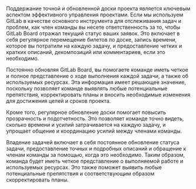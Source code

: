 Поддержание точной и обновленной доски проекта является ключевым аспектом эффективного управления проектами. Если мы используем GitLab в качестве основного инструмента для отслеживания задач и проблем, как член команды вы несете ответственность за то, чтобы GitLab Board отражал текущий статус ваших заявок. Это включает в себя регулярное перемещение билетов по доске, запись времени, которое вы потратили на каждую задачу, и предоставление четких и кратких описаний, декомпозиций или комментариев, если это необходимо.

Постоянно обновляя GitLab Board, вы помогаете команде иметь четкое и полное представление о ходе выполнения каждой задачи, а также об используемых ресурсах. Эта информация имеет решающее значение, поскольку позволяет команде выявлять любые потенциальные препятствия, корректировать планы и вносить необходимые изменения для достижения целей и сроков проекта.

Кроме того, регулярное обновление доски помогает повысить прозрачность и подотчетность. Это позволяет команде точно видеть, сколько времени и усилий затрачивается на каждую задачу, и упрощает общение и координацию усилий между членами команды.

Владение задачей включает в себя постоянное обновление статуса задачи, предоставление точных и подробных описаний и обращение к членам команды за помощью, когда это необходимо. Таким образом, команда будет иметь четкое представление о выполняемой работе и используемых ресурсах. Это также поможет выявить любые потенциальные препятствия и соответствующим образом скорректировать планы.
